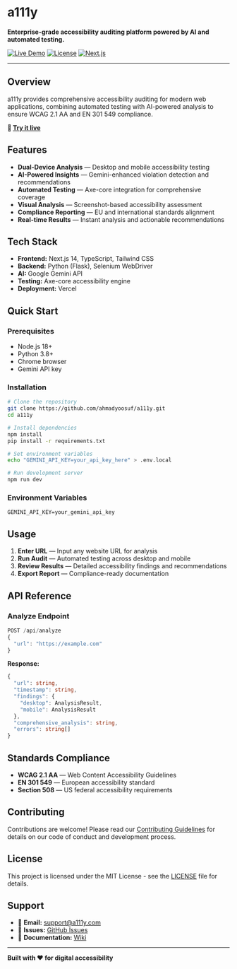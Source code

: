 # a111y

**Enterprise-grade accessibility auditing platform powered by AI and automated testing.**

[![Live Demo](https://img.shields.io/badge/Live-Demo-blue?style=flat-square)](https://a111y.vercel.app)
[![License](https://img.shields.io/badge/License-MIT-green?style=flat-square)](LICENSE)
[![Next.js](https://img.shields.io/badge/Next.js-14-black?style=flat-square)](https://nextjs.org)

---

## Overview

a111y provides comprehensive accessibility auditing for modern web applications, combining automated testing with AI-powered analysis to ensure WCAG 2.1 AA and EN 301 549 compliance.

**🚀 [Try it live](https://a111y.vercel.app)**

## Features

- **Dual-Device Analysis** — Desktop and mobile accessibility testing
- **AI-Powered Insights** — Gemini-enhanced violation detection and recommendations
- **Automated Testing** — Axe-core integration for comprehensive coverage
- **Visual Analysis** — Screenshot-based accessibility assessment
- **Compliance Reporting** — EU and international standards alignment
- **Real-time Results** — Instant analysis and actionable recommendations

## Tech Stack

- **Frontend:** Next.js 14, TypeScript, Tailwind CSS
- **Backend:** Python (Flask), Selenium WebDriver
- **AI:** Google Gemini API
- **Testing:** Axe-core accessibility engine
- **Deployment:** Vercel

## Quick Start

### Prerequisites

- Node.js 18+
- Python 3.8+
- Chrome browser
- Gemini API key

### Installation

```bash
# Clone the repository
git clone https://github.com/ahmadyoosuf/a111y.git
cd a111y

# Install dependencies
npm install
pip install -r requirements.txt

# Set environment variables
echo "GEMINI_API_KEY=your_api_key_here" > .env.local

# Run development server
npm run dev
```

### Environment Variables

```env
GEMINI_API_KEY=your_gemini_api_key
```

## Usage

1. **Enter URL** — Input any website URL for analysis
2. **Run Audit** — Automated testing across desktop and mobile
3. **Review Results** — Detailed accessibility findings and recommendations
4. **Export Report** — Compliance-ready documentation

## API Reference

### Analyze Endpoint

```typescript
POST /api/analyze
{
  "url": "https://example.com"
}
```

**Response:**
```typescript
{
  "url": string,
  "timestamp": string,
  "findings": {
    "desktop": AnalysisResult,
    "mobile": AnalysisResult
  },
  "comprehensive_analysis": string,
  "errors": string[]
}
```

## Standards Compliance

- **WCAG 2.1 AA** — Web Content Accessibility Guidelines
- **EN 301 549** — European accessibility standard
- **Section 508** — US federal accessibility requirements

## Contributing

Contributions are welcome! Please read our [Contributing Guidelines](CONTRIBUTING.md) for details on our code of conduct and development process.

## License

This project is licensed under the MIT License - see the [LICENSE](LICENSE) file for details.

## Support

- 📧 **Email:** [support@a111y.com](mailto:support@a111y.com)
- 🐛 **Issues:** [GitHub Issues](https://github.com/ahmadyoosuf/a111y/issues)
- 📖 **Documentation:** [Wiki](https://github.com/ahmadyoosuf/a111y/wiki)

---

**Built with ❤️ for digital accessibility** 